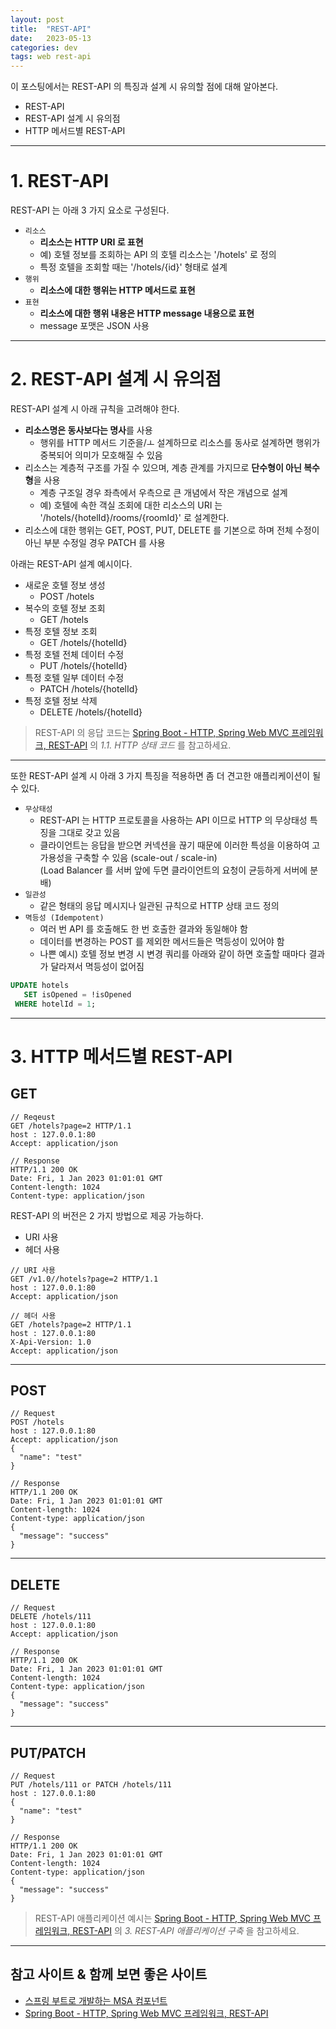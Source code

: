 ```yaml
---
layout: post
title:  "REST-API"
date:   2023-05-13
categories: dev
tags: web rest-api
---
```


이 포스팅에서는 REST-API 의 특징과 설계 시 유의할 점에 대해 알아본다.

- REST-API
- REST-API 설계 시 유의점
- HTTP 메서드별 REST-API

---

# 1. REST-API 

REST-API 는 아래 3 가지 요소로 구성된다.

- `리소스`
  - **리소스는 HTTP URI 로 표현**
  - 예) 호텔 정보를 조회하는 API 의 호텔 리소스는 '/hotels' 로 정의
  - 특정 호텔을 조회할 때는 '/hotels/{id}' 형태로 설계
- `행위`
  - **리소스에 대한 행위는 HTTP 메서드로 표현**
- `표현`
  - **리소스에 대한 행위 내용은 HTTP message 내용으로 표현**
  - message 포맷은 JSON 사용 



---

# 2. REST-API 설계 시 유의점

REST-API 설계 시 아래 규칙을 고려해야 한다.

- **리소스명은 동사보다는 명사**를 사용
  - 행위를 HTTP 메서드 기준을/ㅗ 설계하므로 리소스를 동사로 설계하면 행위가 중복되어 의미가 모호해질 수 있음
- 리소스는 계층적 구조를 가질 수 있으며, 계층 관계를 가지므로 **단수형이 아닌 복수형**을 사용
  - 계층 구조일 경우 좌측에서 우측으로 큰 개념에서 작은 개념으로 설계
  - 예) 호텔에 속한 객실 조회에 대한 리소스의 URI 는 '/hotels/{hotelId}/rooms/{roomId}' 로 설계한다.
- 리소스에 대한 행위는 GET, POST, PUT, DELETE 를 기본으로 하며 전체 수정이 아닌 부분 수정일 경우 PATCH 를 사용

아래는 REST-API 설계 예시이다.

- 새로운 호텔 정보 생성
  - POST /hotels
- 복수의 호텔 정보 조회
  - GET /hotels
- 특정 호텔 정보 조회
  - GET /hotels/{hotelId}
- 특정 호텔 전체 데이터 수정
  - PUT /hotels/{hotelId}
- 특정 호텔 일부 데이터 수정
  - PATCH /hotels/{hotelId}
- 특정 호텔 정보 삭제
  - DELETE /hotels/{hotelId}

> REST-API 의 응답 코드는 [Spring Boot - HTTP, Spring Web MVC 프레임워크, REST-API](https://assu10.github.io/dev/2023/05/13/springboot-rest-api-1/) 의 _1.1. HTTP 상태 코드_ 를 참고하세요.

---

또한 REST-API 설계 시 아래 3 가지 특징을 적용하면 좀 더 견고한 애플리케이션이 될 수 있다.

- `무상태성`
  - REST-API 는 HTTP 프로토콜을 사용하는 API 이므로 HTTP 의 무상태성 특징을 그대로 갖고 있음
  - 클라이언트는 응답을 받으면 커넥션을 끊기 때문에 이러한 특성을 이용하여 고가용성을 구축할 수 있음 (scale-out / scale-in)    
    (Load Balancer 를 서버 앞에 두면 클라이언트의 요청이 균등하게 서버에 분배)
- `일관성`
  - 같은 형태의 응답 메시지나 일관된 규칙으로 HTTP 상태 코드 정의
- `멱등성 (Idempotent)`
  - 여러 번 API 를 호출해도 한 번 호출한 결과와 동일해야 함
  - 데이터를 변경하는 POST 를 제외한 메서드들은 멱등성이 있어야 함
  - 나쁜 예시) 호텔 정보 변경 시 변경 쿼리를 아래와 같이 하면 호출할 때마다 결과가 달라져서 멱등성이 없어짐  
```sql
UPDATE hotels
   SET isOpened = !isOpened
 WHERE hotelId = 1;
```

---

# 3. HTTP 메서드별 REST-API

## GET

```http
// Reqeust
GET /hotels?page=2 HTTP/1.1
host : 127.0.0.1:80
Accept: application/json

// Response
HTTP/1.1 200 OK
Date: Fri, 1 Jan 2023 01:01:01 GMT
Content-length: 1024
Content-type: application/json
```

REST-API 의 버전은 2 가지 방법으로 제공 가능하다.

- URI 사용
- 헤더 사용

```http
// URI 사용
GET /v1.0//hotels?page=2 HTTP/1.1
host : 127.0.0.1:80
Accept: application/json

// 헤더 사용
GET /hotels?page=2 HTTP/1.1
host : 127.0.0.1:80
X-Api-Version: 1.0
Accept: application/json
```

---

## POST

```http
// Request
POST /hotels
host : 127.0.0.1:80
Accept: application/json
{
  "name": "test"
}

// Response
HTTP/1.1 200 OK
Date: Fri, 1 Jan 2023 01:01:01 GMT
Content-length: 1024
Content-type: application/json
{
  "message": "success"
}
```

---

## DELETE

```http
// Request
DELETE /hotels/111
host : 127.0.0.1:80
Accept: application/json

// Response
HTTP/1.1 200 OK
Date: Fri, 1 Jan 2023 01:01:01 GMT
Content-length: 1024
Content-type: application/json
{
  "message": "success"
}
```

---

## PUT/PATCH

```http
// Request
PUT /hotels/111 or PATCH /hotels/111
host : 127.0.0.1:80
{
  "name": "test"
}

// Response
HTTP/1.1 200 OK
Date: Fri, 1 Jan 2023 01:01:01 GMT
Content-length: 1024
Content-type: application/json
{
  "message": "success"
}
```

> REST-API 애플리케이션 예시는 [Spring Boot - HTTP, Spring Web MVC 프레임워크, REST-API](https://assu10.github.io/dev/2023/05/13/springboot-rest-api-1/) 의 _3. REST-API 애플리케이션 구축_ 을 참고하세요.

---

## 참고 사이트 & 함께 보면 좋은 사이트

* [스프링 부트로 개발하는 MSA 컴포넌트](https://www.yes24.com/Product/Goods/115306377)
* [Spring Boot - HTTP, Spring Web MVC 프레임워크, REST-API](https://assu10.github.io/dev/2023/05/13/springboot-rest-api-1/)